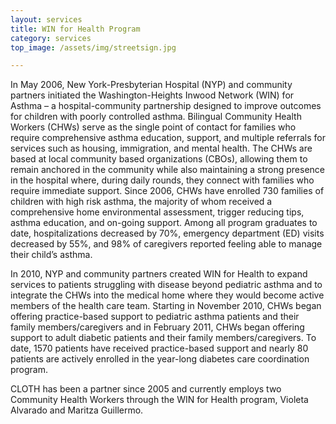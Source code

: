 ```yaml
---
layout: services
title: WIN for Health Program
category: services
top_image: /assets/img/streetsign.jpg

---
```


In May 2006, New York-Presbyterian Hospital (NYP) and community partners initiated the Washington-Heights Inwood Network (WIN) for Asthma – a hospital-community partnership designed to improve outcomes for children with poorly controlled asthma.  Bilingual Community Health Workers (CHWs) serve as the single point of contact for families who require comprehensive asthma education, support, and multiple referrals for services such as housing, immigration, and mental health.  The CHWs are based at local community based organizations (CBOs), allowing them to remain anchored in the community while also maintaining a strong presence in the hospital where, during daily rounds, they connect with families who require immediate support.  Since 2006, CHWs have enrolled 730 families of children with high risk asthma, the majority of whom received a comprehensive home environmental assessment, trigger reducing tips, asthma education, and on-going support. Among all program graduates to date, hospitalizations decreased by 70%, emergency department (ED) visits decreased by 55%, and 98% of caregivers reported feeling able to manage their child’s asthma.

In 2010, NYP and community partners created WIN for Health to expand services to patients struggling with disease beyond pediatric asthma and to integrate the CHWs into the medical home where they would become active members of the health care team.  Starting in November 2010, CHWs began offering practice-based support to pediatric asthma patients and their family members/caregivers and in February 2011, CHWs began offering support to adult diabetic patients and their family members/caregivers. To date, 1570 patients have received practice-based support and nearly 80 patients are actively enrolled in the year-long diabetes care coordination program.

CLOTH has been a partner since 2005 and currently employs two Community Health Workers through the WIN for Health program, Violeta Alvarado and Maritza Guillermo.